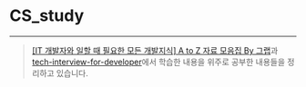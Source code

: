# CS_study

---

> [[IT 개발자와 일할 때 필요한 모든 개발지식] A to Z 자료 모음집 By 그랩](https://www.grabbing.me/IT-A-to-Z-By-1e1fbc981b7c4c03ac44943085ac8304)과 [tech-interview-for-developer](https://github.com/gyoogle/tech-interview-for-developer)에서 학습한 내용을 위주로 공부한 내용들을 정리하고 있습니다.
